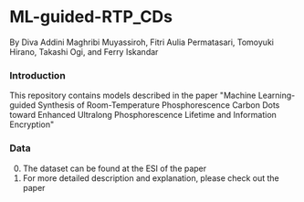 # ML-guided-RTP_CDs

By Diva Addini Maghribi Muyassiroh, Fitri Aulia Permatasari, Tomoyuki Hirano, Takashi Ogi, and Ferry Iskandar

### Introduction

This repository contains models described in the paper "Machine Learning-guided Synthesis of Room-Temperature Phosphorescence Carbon Dots toward Enhanced Ultralong Phosphorescence Lifetime and Information Encryption"

### Data

0. The dataset can be found at the ESI of the paper
0. For more detailed description and explanation, please check out the paper
